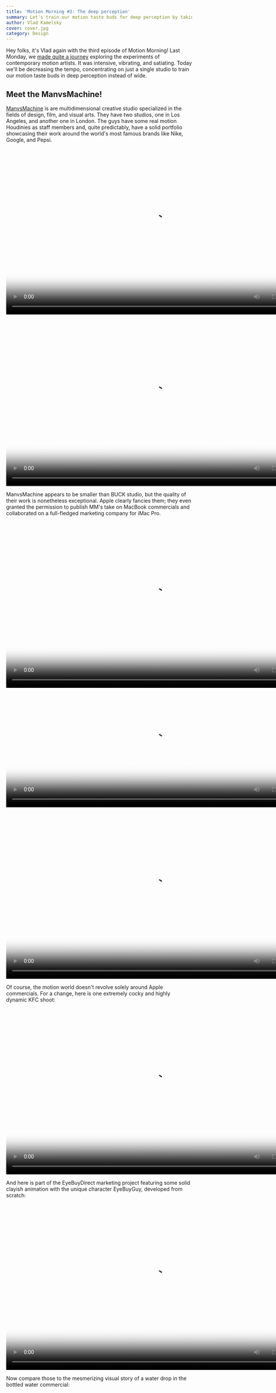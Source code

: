 ```yaml
---
title: 'Motion Morning #3: The deep perception'
summary: Let's train our motion taste buds for deep perception by taking a closer look at the work of just a single studio, but with extraordinary skills in various animation styles.
author: Vlad Kamelsky
cover: cover.jpg
category: Design
---
```


Hey folks, it's Vlad again with the third episode of Motion Morning! Last Monday, we [made quite a journey](https://pixelpoint.io/blog/motion-morning-2/) exploring the experiments of contemporary motion artists. It was intensive, vibrating, and satiating. Today we'll be decreasing the tempo, concentrating on just a single studio to train our motion taste buds in deep perception instead of wide.

## Meet the ManvsMachine!

[ManvsMachine](https://mvsm.com/) is are multidimensional creative studio specialized in the fields of design, film, and visual arts. They have two studios, one in Los Angeles, and another one in London. The guys have some real motion Houdinies as staff members and, quite predictably, have a solid portfolio showcasing their work around the world's most famous brands like Nike, Google, and Pepsi.

<video src="
https://pixel-point-website.s3.amazonaws.com/posts/2022-06-20-motion-morning-3/1.mp4" playsinline width="800" height="450" controls poster="video-cover-1.jpg"></video>

<video src="
https://pixel-point-website.s3.amazonaws.com/posts/2022-06-20-motion-morning-3/2.mp4" width="800" height="450" controls poster="video-cover-2.jpg"></video>

ManvsMachine appears to be smaller than BUCK studio, but the quality of their work is nonetheless exceptional. Apple clearly fancies them; they even granted the permission to publish MM's take on MacBook commercials and collaborated on a full-fledged marketing company for iMac Pro.

<video src="
https://pixel-point-website.s3.amazonaws.com/posts/2022-06-20-motion-morning-3/3.mp4" width="800" height="450" controls poster="video-cover-3.jpg"></video>

<video src="
https://pixel-point-website.s3.amazonaws.com/posts/2022-06-20-motion-morning-3/4.mp4" width="800" height="309" controls poster="video-cover-4.jpg"></video>

<video src="
https://pixel-point-website.s3.amazonaws.com/posts/2022-06-20-motion-morning-3/5.mp4" width="800" height="450" controls poster="video-cover-5.jpg"></video>

Of course, the motion world doesn't revolve solely around Apple commercials. For a change, here is one extremely cocky and highly dynamic KFC shoot:

<video src="
https://pixel-point-website.s3.amazonaws.com/posts/2022-06-20-motion-morning-3/6.mp4" width="800" height="450" controls poster="video-cover-6.jpg"></video>

And here is part of the EyeBuyDirect marketing project featuring some solid clayish animation with the unique character EyeBuyGuy, developed from scratch:

<video src="
https://pixel-point-website.s3.amazonaws.com/posts/2022-06-20-motion-morning-3/7.mp4" width="800" height="450" controls poster="video-cover-7.jpg"></video>

Now compare those to the mesmerizing visual story of a water drop in the bottled water commercial:

<video src="
https://pixel-point-website.s3.amazonaws.com/posts/2022-06-20-motion-morning-3/8.mp4" width="800" height="450" controls poster="video-cover-8.jpg"></video>

It's hard to imagine a studio working in so many animation styles and still achieving exceptional results. Bravo!

Besides the renders, ManvsMachine has amusing tricks up in its sleeve when it comes to shooting real-world videos as well, no wonder they claimed to have an expertise in films:

<video src="
https://pixel-point-website.s3.amazonaws.com/posts/2022-06-20-motion-morning-3/9.mp4" width="800" height="450" controls poster="video-cover-9.jpg"></video>

<video src="
https://pixel-point-website.s3.amazonaws.com/posts/2022-06-20-motion-morning-3/10.mp4" width="800" height="450" controls poster="video-cover-10.jpg"></video>

I wouldn't be surprised if one day I'd find out they have collaborated on a big-screen picture. They truly have the vision for this. As a finish note, I present you two somewhat long shoots for the detailed observation (but don't hesitate to fast-forward occasionally):

<video src="
https://pixel-point-website.s3.amazonaws.com/posts/2022-06-20-motion-morning-3/11.mp4" width="800" height="450" controls poster="video-cover-11.jpg"></video>

<video src="
https://pixel-point-website.s3.amazonaws.com/posts/2022-06-20-motion-morning-3/12.mp4" width="800" height="450" controls poster="video-cover-12.jpg"></video>

I promised it won't take long, so the last two works pretty much wrap the current episode. If you've liked today's guest, ManvsMachine, consider peeking at their [Vimeo](https://vimeo.com/mvsm) account for more, it's an inspirational gold mine.

Stay tuned, and see you next Motion Morning!
